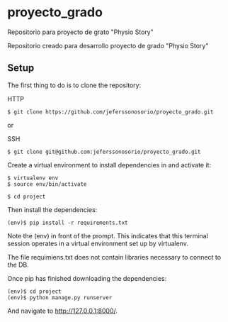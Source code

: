 # proyecto_grado
Repositorio para proyecto de grato "Physio Story"

Repositorio creado para desarrollo proyecto de grado "Physio Story"

## Setup
The first thing to do is to clone the repository:

HTTP
```shell
$ git clone https://github.com/jeferssonosorio/proyecto_grado.git
```
or

SSH
```
$ git clone git@github.com:jeferssonosorio/proyecto_grado.git

```

Create a virtual environment to install dependencies in and activate it:

```
$ virtualenv env
$ source env/bin/activate
```

```
$ cd project
```

Then install the dependencies:
```
(env)$ pip install -r requirements.txt
``` 
Note the (env) in front of the prompt. This indicates that this terminal session operates in a virtual environment set up by virtualenv.

The file requimiens.txt does not contain libraries necessary to connect to the DB.

Once pip has finished downloading the dependencies:
```
(env)$ cd project
(env)$ python manage.py runserver
```
And navigate to http://127.0.0.1:8000/.
